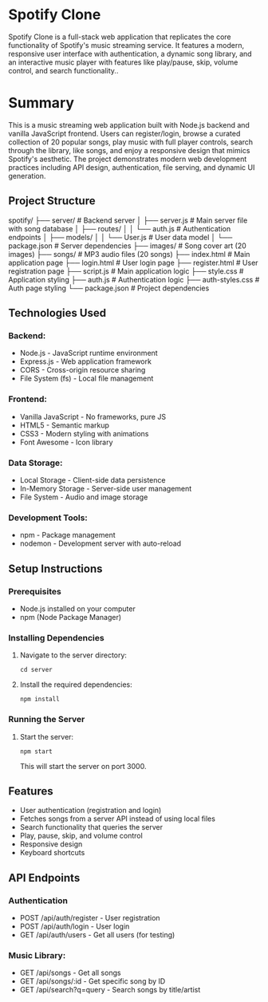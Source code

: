 # Spotify Clone

Spotify Clone is a full-stack web application that replicates the core functionality of Spotify's music streaming service. It features a modern, responsive user interface with authentication, a dynamic song library, and an interactive music player with features like play/pause, skip, volume control, and search functionality..

# Summary

This is a music streaming web application built with Node.js backend and vanilla JavaScript frontend. Users can register/login, browse a curated collection of 20 popular songs, play music with full player controls, search through the library, like songs, and enjoy a responsive design that mimics Spotify's aesthetic. The project demonstrates modern web development practices including API design, authentication, file serving, and dynamic UI generation.


## Project Structure

spotify/
├── server/                 # Backend server
│   ├── server.js          # Main server file with song database
│   ├── routes/
│   │   └── auth.js        # Authentication endpoints
│   ├── models/
│   │   └── User.js        # User data model
│   └── package.json       # Server dependencies
├── images/                 # Song cover art (20 images)
├── songs/                  # MP3 audio files (20 songs)
├── index.html             # Main application page
├── login.html             # User login page
├── register.html          # User registration page
├── script.js              # Main application logic
├── style.css              # Application styling
├── auth.js                # Authentication logic
├── auth-styles.css        # Auth page styling
└── package.json           # Project dependencies


## Technologies Used

### Backend:

- Node.js - JavaScript runtime environment<br>
- Express.js - Web application framework<br>
- CORS - Cross-origin resource sharing<br>
- File System (fs) - Local file management<br>

### Frontend:

- Vanilla JavaScript - No frameworks, pure JS<br>
- HTML5 - Semantic markup<br>
- CSS3 - Modern styling with animations<br>
- Font Awesome - Icon library<br>

### Data Storage:

- Local Storage - Client-side data persistence<br>
- In-Memory Storage - Server-side user management<br>
- File System - Audio and image storage<br>

### Development Tools:

- npm - Package management<br>
- nodemon - Development server with auto-reload<br>


## Setup Instructions

### Prerequisites

- Node.js installed on your computer<br>
- npm (Node Package Manager)

### Installing Dependencies

1. Navigate to the server directory:
   ```
   cd server
   ```

2. Install the required dependencies:
   ```
   npm install
   ```

### Running the Server

1. Start the server:
   ```
   npm start
   ```
   
   This will start the server on port 3000.

## Features

- User authentication (registration and login)
- Fetches songs from a server API instead of using local files
- Search functionality that queries the server
- Play, pause, skip, and volume control
- Responsive design
- Keyboard shortcuts

## API Endpoints

### Authentication
- POST /api/auth/register - User registration<br>
- POST /api/auth/login - User login<br>
- GET /api/auth/users - Get all users (for testing)<br>

### Music Library:
- GET /api/songs - Get all songs<br>
- GET /api/songs/:id - Get specific song by ID<br>
- GET /api/search?q=query - Search songs by title/artist<br>

 
